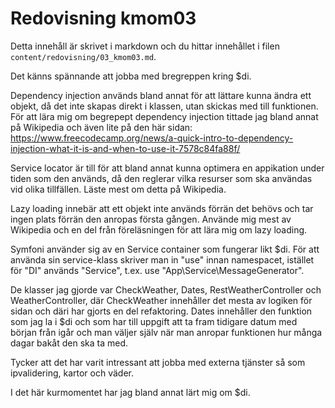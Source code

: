 ---
---
Redovisning kmom03
=========================

Detta innehåll är skrivet i markdown och du hittar innehållet i filen `content/redovisning/03_kmom03.md`.

Det känns spännande att jobba med bregreppen kring $di.

Dependency injection används bland annat för att lättare kunna ändra ett objekt, då det inte skapas direkt i klassen, utan skickas med till funktionen. För att lära mig om begrepept dependency injection tittade jag bland annat på Wikipedia och även lite på den här sidan: https://www.freecodecamp.org/news/a-quick-intro-to-dependency-injection-what-it-is-and-when-to-use-it-7578c84fa88f/

Service locator är till för att bland annat kunna optimera en appikation under tiden som den används, då den reglerar vilka resurser som ska användas vid olika tillfällen. Läste mest om detta på Wikipedia.

Lazy loading innebär att ett objekt inte används förrän det behövs och tar ingen plats förrän den anropas första gången. Använde mig mest av Wikipedia och en del från föreläsningen för att lära mig om lazy loading.

Symfoni använder sig av en Service container som fungerar likt $di. För att använda sin service-klass skriver man in "use" innan namespacet, istället för "DI" används "Service", t.ex. use "App\Service\MessageGenerator".

De klasser jag gjorde var CheckWeather, Dates, RestWeatherController och WeatherController, där CheckWeather innehåller det mesta av logiken för sidan och däri har gjorts en del refaktoring.
Dates innehåller den funktion som jag la i $di och som har till uppgift att ta fram tidigare datum med början från igår och man väljer själv när man anropar funktionen hur många dagar bakåt den ska ta med.

Tycker att det har varit intressant att jobba med externa tjänster så som ipvalidering, kartor och väder.

I det här kurmomentet har jag bland annat lärt mig om $di.
